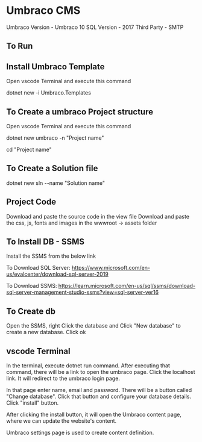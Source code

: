 # Umbraco CMS

Umbraco Version - Umbraco 10
SQL Version - 2017
Third Party - SMTP

## To Run

## Install Umbraco Template

Open vscode Terminal and execute this command

dotnet new -i Umbraco.Templates

## To Create a umbraco Project structure

Open vscode Terminal and execute this command

dotnet new umbraco -n "Project name"

cd "Project name"

## To Create a Solution file

dotnet new sln --name "Solution name"

## Project Code

Download and paste the source code in the view file
Download and paste the css, js, fonts and images in the wwwroot -> assets folder

## To Install DB - SSMS

Install the SSMS from the below link

To Download SQL Server:
https://www.microsoft.com/en-us/evalcenter/download-sql-server-2019

To Download SSMS:
https://learn.microsoft.com/en-us/sql/ssms/download-sql-server-management-studio-ssms?view=sql-server-ver16

## To Create db

Open the SSMS, right Click the database and Click "New database" to create a new database. Click ok

## vscode Terminal

In the terminal, execute dotnet run command. After executing that command, there will be a link to open the umbraco page. Click the localhost link. It will redirect to the umbraco login page.

In that page enter name, email and password. There will be a button called "Change database". Click that button and configure your database details. Click "install" button.

After clicking the install button, it will open the Umbraco content page, where we can update the website's content.

Umbraco settings page is used to create content definition.
